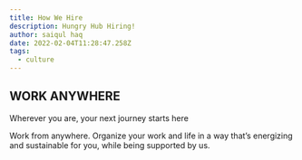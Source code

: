 ```yaml
---
title: How We Hire
description: Hungry Hub Hiring!
author: saiqul haq
date: 2022-02-04T11:28:47.258Z
tags:
  - culture
---
```

## WORK ANYWHERE

Wherever you are, your next journey starts here

Work from anywhere. Organize your work and life in a way that’s energizing and sustainable for you, while being supported by us.